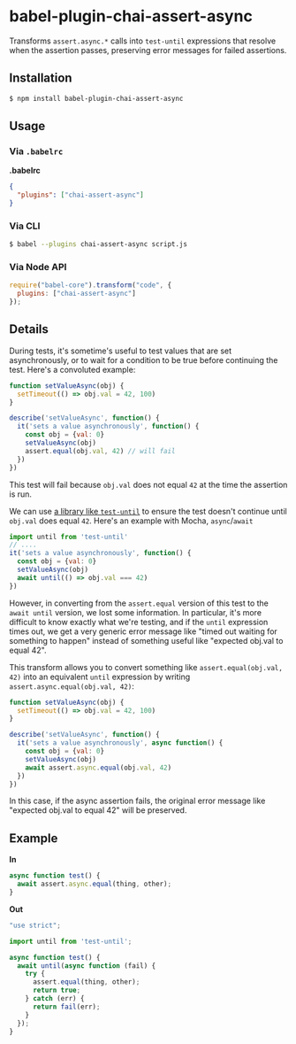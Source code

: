 # babel-plugin-chai-assert-async

Transforms `assert.async.*` calls into `test-until` expressions that resolve when the assertion passes, preserving error messages for failed assertions.

## Installation

```sh
$ npm install babel-plugin-chai-assert-async
```

## Usage

### Via `.babelrc`

**.babelrc**

```json
{
  "plugins": ["chai-assert-async"]
}
```

### Via CLI

```sh
$ babel --plugins chai-assert-async script.js
```

### Via Node API

```javascript
require("babel-core").transform("code", {
  plugins: ["chai-assert-async"]
});
```

## Details

During tests, it's sometime's useful to test values that are set asynchronously, or to wait for a condition to be true before continuing the test. Here's a convoluted example:

```javascript
function setValueAsync(obj) {
  setTimeout(() => obj.val = 42, 100)
}

describe('setValueAsync', function() {
  it('sets a value asynchronously', function() {
    const obj = {val: 0}
    setValueAsync(obj)
    assert.equal(obj.val, 42) // will fail
  })
})
```

This test will fail because `obj.val` does not equal `42` at the time the assertion is run.

We can use [a library like `test-until`](https://www.npmjs.com/package/test-until) to ensure the test doesn't continue until `obj.val` does equal `42`. Here's an example with Mocha, `async`/`await`

```javascript
import until from 'test-until'
// ....
it('sets a value asynchronously', function() {
  const obj = {val: 0}
  setValueAsync(obj)
  await until(() => obj.val === 42)
})
```

However, in converting from the `assert.equal` version of this test to the `await until` version, we lost some information. In particular, it's more difficult to know exactly what we're testing, and if the `until` expression times out, we get a very generic error message like "timed out waiting for something to happen" instead of something useful like "expected obj.val to equal 42".

This transform allows you to convert something like `assert.equal(obj.val, 42)` into an equivalent `until` expression by writing `assert.async.equal(obj.val, 42)`:

```javascript
function setValueAsync(obj) {
  setTimeout(() => obj.val = 42, 100)
}

describe('setValueAsync', function() {
  it('sets a value asynchronously', async function() {
    const obj = {val: 0}
    setValueAsync(obj)
    await assert.async.equal(obj.val, 42)
  })
})
```

In this case, if the async assertion fails, the original error message like "expected obj.val to equal 42" will be preserved.

## Example

**In**

```js
async function test() {
  await assert.async.equal(thing, other);
}
```

**Out**

```js
"use strict";

import until from 'test-until';

async function test() {
  await until(async function (fail) {
    try {
      assert.equal(thing, other);
      return true;
    } catch (err) {
      return fail(err);
    }
  });
}
```
